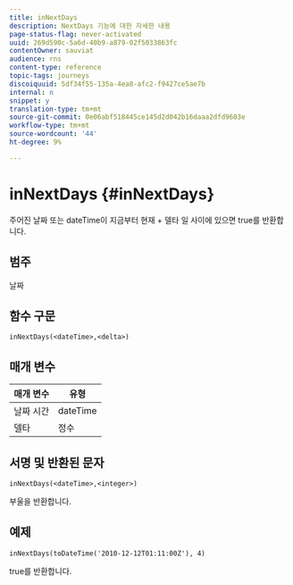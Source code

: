 ```yaml
---
title: inNextDays
description: NextDays 기능에 대한 자세한 내용
page-status-flag: never-activated
uuid: 269d590c-5a6d-40b9-a879-02f5033863fc
contentOwner: sauviat
audience: rns
content-type: reference
topic-tags: journeys
discoiquuid: 5df34f55-135a-4ea8-afc2-f9427ce5ae7b
internal: n
snippet: y
translation-type: tm+mt
source-git-commit: 0e06abf518445ce145d2d042b16daaa2dfd9603e
workflow-type: tm+mt
source-wordcount: '44'
ht-degree: 9%

---
```



# inNextDays {#inNextDays}

주어진 날짜 또는 dateTime이 지금부터 현재 + 델타 일 사이에 있으면 true를 반환합니다.

## 범주

날짜

## 함수 구문

`inNextDays(<dateTime>,<delta>)`

## 매개 변수

| 매개 변수 | 유형 |
|-----------|------------------|
| 날짜 시간 | dateTime |
| 델타 | 정수 |

## 서명 및 반환된 문자

`inNextDays(<dateTime>,<integer>)`

부울을 반환합니다.

## 예제

`inNextDays(toDateTime('2010-12-12T01:11:00Z'), 4)`

true를 반환합니다.
